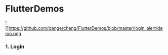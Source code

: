 # FlutterDemos

![]https://github.com/dangercheng/FlutterDemos/blob/master/login_alert/demo.png

### 1. Login

